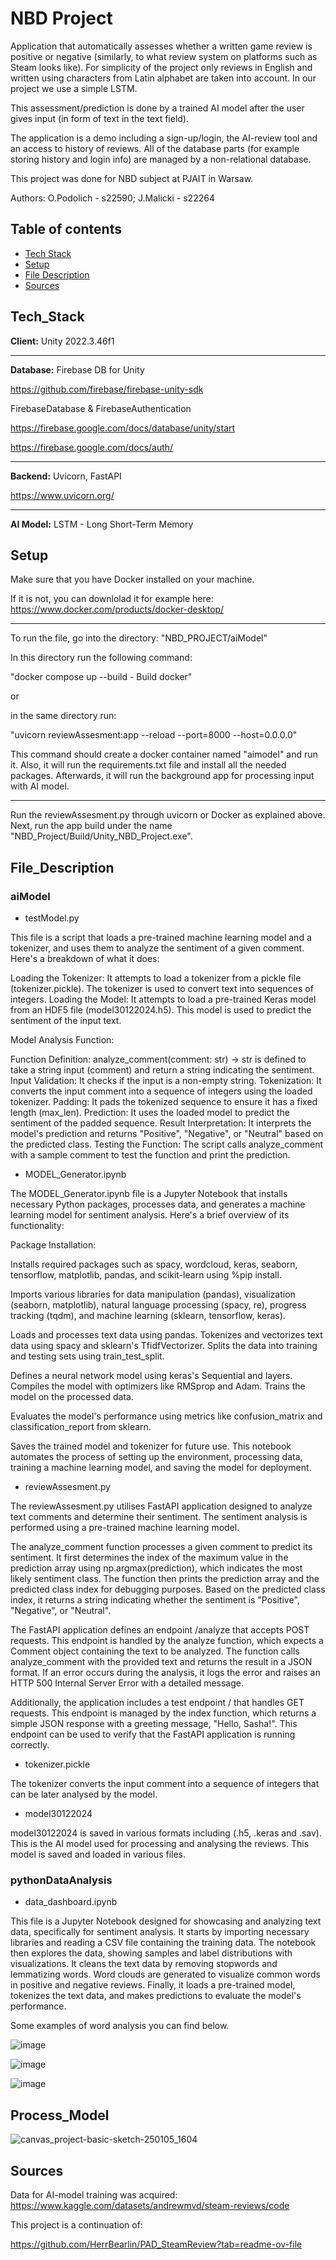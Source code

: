 
# NBD Project

Application that automatically assesses whether a written game review is positive or negative (similarly, to what review system on platforms such as Steam looks like). 
For simplicity of the project only reviews in English and written using characters from Latin alphabet are taken into account. In our project we use a simple LSTM.

This assessment/prediction is done by a trained AI model after the user gives input (in form of text in the text field).

The application is a demo including a sign-up/login, the AI-review tool and an access to history of reviews. All of the database parts (for example storing history and login info)
are managed by a non-relational database.

This project was done for NBD subject at PJAIT in Warsaw.

Authors: 
O.Podolich - s22590;
J.Malicki - s22264


## Table of contents
* [Tech Stack](#tech_stack)
* [Setup](#setup)
* [File Description](#File_Description)  
* [Sources](#sources)

## Tech_Stack

**Client:** Unity 2022.3.46f1

---
**Database:** Firebase DB for Unity

https://github.com/firebase/firebase-unity-sdk

FirebaseDatabase & FirebaseAuthentication

https://firebase.google.com/docs/database/unity/start

https://firebase.google.com/docs/auth/


---
**Backend:** Uvicorn, FastAPI

 https://www.uvicorn.org/

---
**AI Model:** LSTM - Long Short-Term Memory
## Setup

Make sure that you have Docker installed on your machine.

If it is not, you can downlolad it for example here:
https://www.docker.com/products/docker-desktop/

---
To run the file, go into the directory:
"NBD_PROJECT/aiModel"

In this directory run the following command:

"docker compose up --build     - Build docker"

or

in the same directory run:

"uvicorn reviewAssesment:app --reload --port=8000 --host=0.0.0.0"

This command should create a docker container named "aimodel" and run it. Also, it will run the requirements.txt file and install all the needed packages. Afterwards, it will run the background app for processing input with AI model.

---
Run the reviewAssesment.py through uvicorn or Docker as explained above.
Next, run the app build under the name "NBD_Project/Build/Unity_NBD_Project.exe".

## File_Description

### aiModel
- testModel.py

This file is a script that loads a pre-trained machine learning model and a tokenizer, and uses them to analyze the sentiment of a given comment. Here's a breakdown of what it does:

Loading the Tokenizer: It attempts to load a tokenizer from a pickle file (tokenizer.pickle). The tokenizer is used to convert text into sequences of integers.
Loading the Model: It attempts to load a pre-trained Keras model from an HDF5 file (model30122024.h5). This model is used to predict the sentiment of the input text.

Model Analysis Function:

Function Definition: analyze_comment(comment: str) -> str is defined to take a string input (comment) and return a string indicating the sentiment.
Input Validation: It checks if the input is a non-empty string.
Tokenization: It converts the input comment into a sequence of integers using the loaded tokenizer.
Padding: It pads the tokenized sequence to ensure it has a fixed length (max_len).
Prediction: It uses the loaded model to predict the sentiment of the padded sequence.
Result Interpretation: It interprets the model's prediction and returns "Positive", "Negative", or "Neutral" based on the predicted class.
Testing the Function: The script calls analyze_comment with a sample comment to test the function and print the prediction.

- MODEL_Generator.ipynb
  
The MODEL_Generator.ipynb file is a Jupyter Notebook that installs necessary Python packages, processes data, and generates a machine learning model for sentiment analysis. Here's a brief overview of its functionality:

Package Installation:

Installs required packages such as spacy, wordcloud, keras, seaborn, tensorflow, matplotlib, pandas, and scikit-learn using %pip install.

Imports various libraries for data manipulation (pandas), visualization (seaborn, matplotlib), natural language processing (spacy, re), progress tracking (tqdm), and machine learning (sklearn, tensorflow, keras).

Loads and processes text data using pandas.
Tokenizes and vectorizes text data using spacy and sklearn's TfidfVectorizer.
Splits the data into training and testing sets using train_test_split.

Defines a neural network model using keras's Sequential and layers.
Compiles the model with optimizers like RMSprop and Adam.
Trains the model on the processed data.

Evaluates the model's performance using metrics like confusion_matrix and classification_report from sklearn.

Saves the trained model and tokenizer for future use.
This notebook automates the process of setting up the environment, processing data, training a machine learning model, and saving the model for deployment.

- reviewAssesment.py
  
The reviewAssesment.py utilises FastAPI application designed to analyze text comments and determine their sentiment. The sentiment analysis is performed using a pre-trained machine learning model.

The analyze_comment function processes a given comment to predict its sentiment. It first determines the index of the maximum value in the prediction array using np.argmax(prediction), which indicates the most likely sentiment class. The function then prints the prediction array and the predicted class index for debugging purposes. Based on the predicted class index, it returns a string indicating whether the sentiment is "Positive", "Negative", or "Neutral".

The FastAPI application defines an endpoint /analyze that accepts POST requests. This endpoint is handled by the analyze function, which expects a Comment object containing the text to be analyzed. The function calls analyze_comment with the provided text and returns the result in a JSON format. If an error occurs during the analysis, it logs the error and raises an HTTP 500 Internal Server Error with a detailed message.

Additionally, the application includes a test endpoint / that handles GET requests. This endpoint is managed by the index function, which returns a simple JSON response with a greeting message, "Hello, Sasha!". This endpoint can be used to verify that the FastAPI application is running correctly.


- tokenizer.pickle
  
The tokenizer converts the input comment into a sequence of integers that can be later analysed by the model.

- model30122024
  
model30122024 is saved in various formats including (.h5, .keras and .sav). This is the AI model used for processing and analysing the reviews.
This model is saved and loaded in various files.

### pythonDataAnalysis

- data_dashboard.ipynb

This file is a Jupyter Notebook designed for showcasing and analyzing text data, specifically for sentiment analysis. 
It starts by importing necessary libraries and reading a CSV file containing the training data. The notebook then explores the data, showing samples and label distributions with visualizations. It cleans the text data by removing stopwords and lemmatizing words. Word clouds are generated to visualize common words in positive and negative reviews. Finally, it loads a pre-trained model, tokenizes the text data, and makes predictions to evaluate the model's performance.

Some examples of word analysis you can find below.

![image](https://github.com/user-attachments/assets/2915c905-1f1e-4505-bdf1-e54cad439fba)

![image](https://github.com/user-attachments/assets/211bd447-36d5-4ff9-a381-a4ecf871320c)

![image](https://github.com/user-attachments/assets/7cff4a6d-680b-43f2-9deb-e38b6588977b)

## Process_Model


![canvas_project-basic-sketch-250105_1604](https://github.com/user-attachments/assets/bda6ad28-2aac-4d30-9e5d-16b23e6c55c9)

## Sources

Data for AI-model training was acquired:
https://www.kaggle.com/datasets/andrewmvd/steam-reviews/code 

This project is a continuation of:

[https://github.com/HerrBearlin/PAD_SteamReview?tab=readme-ov-file ](https://github.com/AlexPodolich/PAD_SteamReview)
